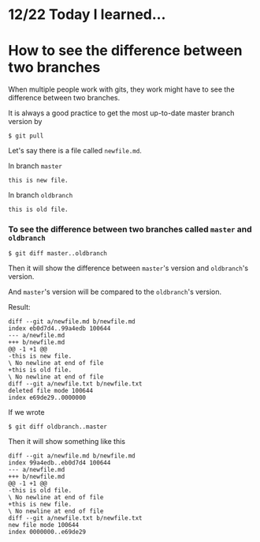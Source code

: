 # 12/22 Today I learned...

# How to see the difference between two branches

When multiple people work with gits, they work might have to see the difference between two branches.

It is always a good practice to get the most up-to-date master branch version by 

```
$ git pull
```

Let's say there is a file called `newfile.md`.

In branch `master`

```
this is new file.
```

In branch `oldbranch`

```
this is old file.
```

### To see the difference between two branches called `master` and `oldbranch`

```
$ git diff master..oldbranch
```

Then it will show the difference between `master`'s version and `oldbranch`'s version.

And `master`'s version will be compared to the `oldbranch`'s version.

Result:

```
diff --git a/newfile.md b/newfile.md
index eb0d7d4..99a4edb 100644
--- a/newfile.md
+++ b/newfile.md
@@ -1 +1 @@
-this is new file.
\ No newline at end of file
+this is old file.
\ No newline at end of file
diff --git a/newfile.txt b/newfile.txt
deleted file mode 100644
index e69de29..0000000
```

If we wrote 

```
$ git diff oldbranch..master
```

Then it will show something like this

```
diff --git a/newfile.md b/newfile.md
index 99a4edb..eb0d7d4 100644
--- a/newfile.md
+++ b/newfile.md
@@ -1 +1 @@
-this is old file.
\ No newline at end of file
+this is new file.
\ No newline at end of file
diff --git a/newfile.txt b/newfile.txt
new file mode 100644
index 0000000..e69de29
```